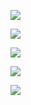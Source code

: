 ![](https://i.imgur.com/Uo7t4Fx.png)

![](https://i.imgur.com/7KuHfTW.png)

![](https://i.imgur.com/FtrTncn.png)

![](https://i.imgur.com/W1wRwfw.png)

![](https://i.imgur.com/YS1vSeA.png)

